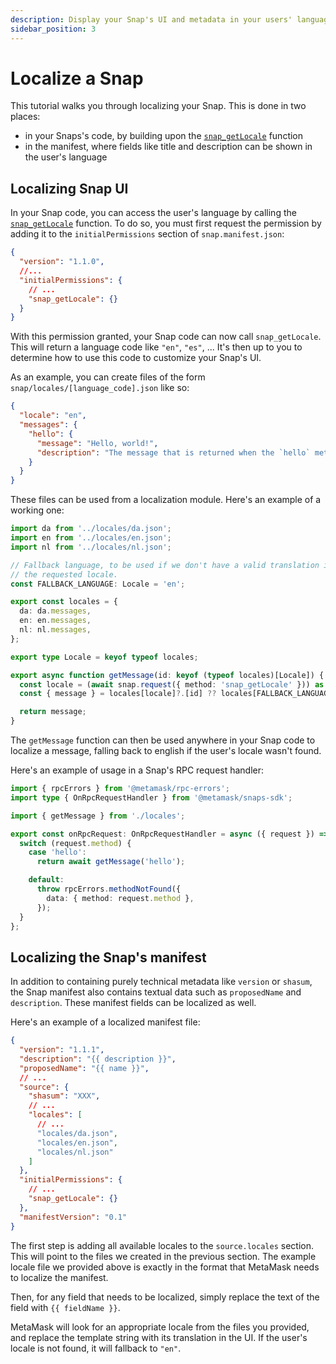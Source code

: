 ```yaml
---
description: Display your Snap's UI and metadata in your users' language.
sidebar_position: 3
---
```


# Localize a Snap

This tutorial walks you through localizing your Snap. This is done in two places:

- in your Snaps's code, by building upon the [`snap_getLocale`](../reference/rpc-api.md#snap_getlocale) function
- in the manifest, where fields like title and description can be shown in the user's language

## Localizing Snap UI

In your Snap code, you can access the user's language by calling the [`snap_getLocale`](../reference/rpc-api.md#snap_getlocale) function. To do so, you must first request the permission by adding it to the `initialPermissions` section of `snap.manifest.json`:

```json
{
  "version": "1.1.0",
  //...
  "initialPermissions": {
    // ...
    "snap_getLocale": {}
  }
}
```

With this permission granted, your Snap code can now call `snap_getLocale`. This will return a language code like `"en"`, `"es"`, ... It's then up to you to determine how to use this code to customize your Snap's UI.

As an example, you can create files of the form `snap/locales/[language_code].json` like so:

```json
{
  "locale": "en",
  "messages": {
    "hello": {
      "message": "Hello, world!",
      "description": "The message that is returned when the `hello` method is called."
    }
  }
}
```

These files can be used from a localization module. Here's an example of a working one:

```ts
import da from '../locales/da.json';
import en from '../locales/en.json';
import nl from '../locales/nl.json';

// Fallback language, to be used if we don't have a valid translation in
// the requested locale.
const FALLBACK_LANGUAGE: Locale = 'en';

export const locales = {
  da: da.messages,
  en: en.messages,
  nl: nl.messages,
};

export type Locale = keyof typeof locales;

export async function getMessage(id: keyof (typeof locales)[Locale]) {
  const locale = (await snap.request({ method: 'snap_getLocale' })) as Locale;
  const { message } = locales[locale]?.[id] ?? locales[FALLBACK_LANGUAGE][id];

  return message;
}
```

The `getMessage` function can then be used anywhere in your Snap code to localize a message, falling back to english if the user's locale wasn't found.

Here's an example of usage in a Snap's RPC request handler:

```ts
import { rpcErrors } from '@metamask/rpc-errors';
import type { OnRpcRequestHandler } from '@metamask/snaps-sdk';

import { getMessage } from './locales';

export const onRpcRequest: OnRpcRequestHandler = async ({ request }) => {
  switch (request.method) {
    case 'hello':
      return await getMessage('hello');

    default:
      throw rpcErrors.methodNotFound({
        data: { method: request.method },
      });
  }
};
```

## Localizing the Snap's manifest

In addition to containing purely technical metadata like `version` or `shasum`, the Snap manifest also contains textual data such as `proposedName` and `description`. These manifest fields can be localized as well.

Here's an example of a localized manifest file:

```json
{
  "version": "1.1.1",
  "description": "{{ description }}",
  "proposedName": "{{ name }}",
  // ...
  "source": {
    "shasum": "XXX",
    // ...
    "locales": [
      // ...
      "locales/da.json",
      "locales/en.json",
      "locales/nl.json"
    ]
  },
  "initialPermissions": {
    // ...
    "snap_getLocale": {}
  },
  "manifestVersion": "0.1"
}
```

The first step is adding all available locales to the `source.locales` section. This will point to the files we created in the previous section. The example locale file we provided above is exactly in the format that MetaMask needs to localize the manifest.

Then, for any field that needs to be localized, simply replace the text of the field with `{{ fieldName }}`.

MetaMask will look for an appropriate locale from the files you provided, and replace the template string with its translation in the UI. If the user's locale is not found, it will fallback to `"en"`.